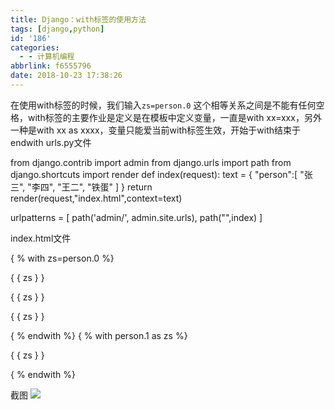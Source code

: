 ```yaml
---
title: Django：with标签的使用方法
tags: [django,python]
id: '186'
categories:
  - - 计算机编程
abbrlink: f6555796
date: 2018-10-23 17:38:26
---
```


在使用with标签的时候，我们输入`zs=person.0` 这个相等关系之间是不能有任何空格，with标签的主要作业是定义是在模板中定义变量，一直是with xx=xxx，另外一种是with xx as xxxx，变量只能爱当前with标签生效，开始于with结束于endwith urls.py文件

from django.contrib import admin
from django.urls import path
from django.shortcuts import render
def index(request):
    text = {
        "person":\[
            "张三",
            "李四",
            "王二",
            "铁蛋"
        \]
    }
    return render(request,"index.html",context=text)

urlpatterns = \[
    path('admin/', admin.site.urls),
    path("",index)
\]

index.html文件

<!DOCTYPE html>
<html lang="en">
<head>
    <meta charset="UTF-8">
    <title>Title</title>
</head>
<body>
{ % with zs=person.0 %}
    <p>{ { zs } }</p>
    <p>{ { zs } }</p>
    <p>{ { zs } }</p>
{ % endwith %}
{ % with person.1 as zs %}
        <p>{ { zs } }</p>
{ % endwith %}
</body>
</html>

截图 ![](https://post.332b.com/wp-content/uploads/2018/10/20181023173805.png)